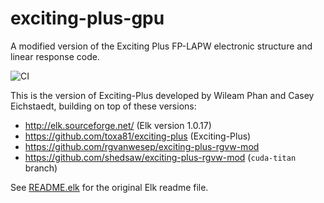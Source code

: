# exciting-plus-gpu
A modified version of the Exciting Plus FP-LAPW electronic structure and linear response code.

![CI](https://github.com/wyphan/exciting-plus-gpu/.github/actions/CI/badge.svg)

This is the version of Exciting-Plus developed by Wileam Phan and Casey Eichstaedt, building on top of these versions:
- http://elk.sourceforge.net/ (Elk version 1.0.17)
- https://github.com/toxa81/exciting-plus (Exciting-Plus)
- https://github.com/rgvanwesep/exciting-plus-rgvw-mod
- https://github.com/shedsaw/exciting-plus-rgvw-mod (`cuda-titan` branch)

See [README.elk](README.elk) for the original Elk readme file.
